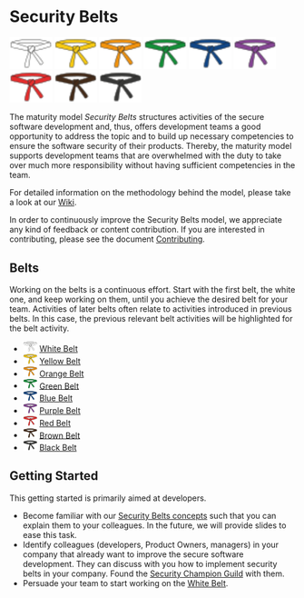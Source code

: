 # Security Belts

[<img src="https://raw.githubusercontent.com/AppSecure-nrw/security-belts/assets/belt-img/01_security-belt-white.svg" width="75" />](white/README.md)
[<img src="https://raw.githubusercontent.com/AppSecure-nrw/security-belts/assets/belt-img/02_security-belt-yellow.svg" width="75" />](yellow/README.md)
[<img src="https://raw.githubusercontent.com/AppSecure-nrw/security-belts/assets/belt-img/03_security-belt-orange.svg" width="75" />](orange/README.md)
[<img src="https://raw.githubusercontent.com/AppSecure-nrw/security-belts/assets/belt-img/04_security-belt-green.svg" width="75" />](green/README.md)
[<img src="https://raw.githubusercontent.com/AppSecure-nrw/security-belts/assets/belt-img/05_security-belt-blue.svg" width="75" />](blue/README.md)
[<img src="https://raw.githubusercontent.com/AppSecure-nrw/security-belts/assets/belt-img/06_security-belt-purple.svg" width="75" />](purple/README.md)
[<img src="https://raw.githubusercontent.com/AppSecure-nrw/security-belts/assets/belt-img/07_security-belt-red.svg" width="75" />](red/README.md)
[<img src="https://raw.githubusercontent.com/AppSecure-nrw/security-belts/assets/belt-img/08_security-belt-brown.svg" width="75" />](brown/README.md)
[<img src="https://raw.githubusercontent.com/AppSecure-nrw/security-belts/assets/belt-img/09_security-belt-black.svg" width="75" />](black/README.md)

The maturity model *Security Belts* structures activities of the secure software development and, thus, offers development teams a good opportunity to address the topic and to build up necessary competencies to ensure the software security of their products. Thereby, the maturity model supports development teams that are overwhelmed with the duty to take over much more responsibility without having sufficient competencies in the team.

For detailed information on the methodology behind the model, please take a look at our [Wiki](wiki/Overview.md).

In order to continuously improve the Security Belts model, we appreciate any kind of feedback or content contribution. If you are interested in contributing, please see the document [Contributing](CONTRIBUTING.md).

## Belts

Working on the belts is a continuous effort. Start with the first belt, the white one, and keep working on them, until you achieve the desired belt for your team. Activities of later belts often relate to activities introduced in previous belts. In this case, the previous relevant belt activities will be highlighted for the belt activity.

- [<img src="https://raw.githubusercontent.com/AppSecure-nrw/security-belts/assets/belt-img/01_security-belt-white.svg" width="25" />](white/README.md) [White Belt](white/README.md)
- [<img src="https://raw.githubusercontent.com/AppSecure-nrw/security-belts/assets/belt-img/02_security-belt-yellow.svg" width="25" />](yellow/README.md) [Yellow Belt](yellow/README.md)
- [<img src="https://raw.githubusercontent.com/AppSecure-nrw/security-belts/assets/belt-img/03_security-belt-orange.svg" width="25" />](orange/README.md) [Orange Belt](orange/README.md)
- [<img src="https://raw.githubusercontent.com/AppSecure-nrw/security-belts/assets/belt-img/04_security-belt-green.svg" width="25" />](green/README.md) [Green Belt](green/README.md)
- [<img src="https://raw.githubusercontent.com/AppSecure-nrw/security-belts/assets/belt-img/05_security-belt-blue.svg" width="25" />](blue/README.md) [Blue Belt](blue/README.md)
- [<img src="https://raw.githubusercontent.com/AppSecure-nrw/security-belts/assets/belt-img/06_security-belt-purple.svg" width="25" />](purple/README.md) [Purple Belt](purple/README.md)
- [<img src="https://raw.githubusercontent.com/AppSecure-nrw/security-belts/assets/belt-img/07_security-belt-red.svg" width="25" />](red/README.md) [Red Belt](red/README.md)
- [<img src="https://raw.githubusercontent.com/AppSecure-nrw/security-belts/assets/belt-img/08_security-belt-brown.svg" width="25" />](brown/README.md) [Brown Belt](brown/README.md)
- [<img src="https://raw.githubusercontent.com/AppSecure-nrw/security-belts/assets/belt-img/09_security-belt-black.svg" width="25" />](black/README.md) [Black Belt](black/README.md)

## Getting Started

This getting started is primarily aimed at developers.

- Become familiar with our [Security Belts concepts](wiki/The-Concept) such that you can explain them to your colleagues. In the future, we will provide slides to ease this task.
- Identify colleagues (developers, Product Owners, managers) in your company that already want to improve the secure software development. They can discuss with you how to implement security belts in your company. Found the [Security Champion Guild](wiki/Security-Champion-Guild) with them.
- Persuade your team to start working on the [White Belt](white/README.md).
